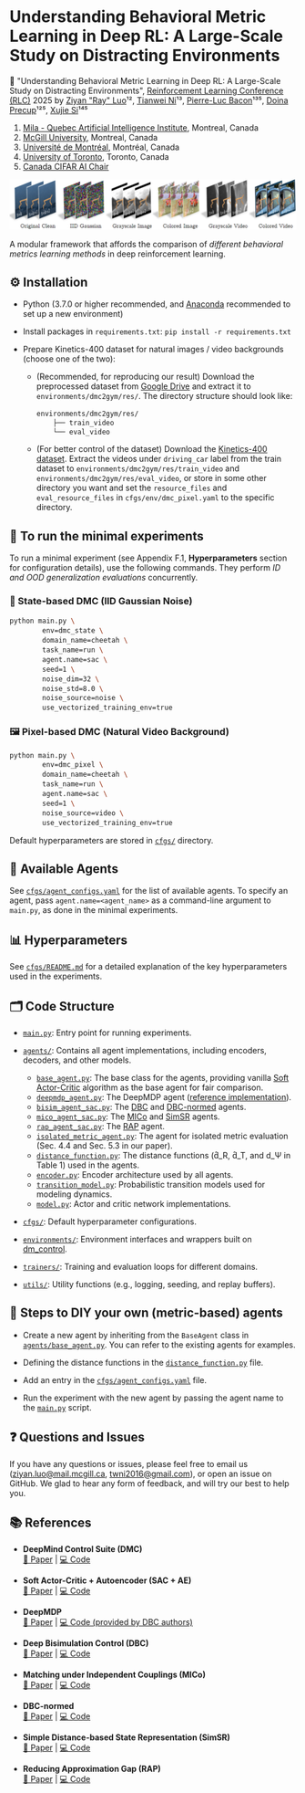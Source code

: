 # Understanding Behavioral Metric Learning in Deep RL: A Large-Scale Study on Distracting Environments

📄 "Understanding Behavioral Metric Learning in Deep RL: A Large-Scale Study on Distracting Environments", [Reinforcement Learning Conference (RLC)](https://rl-conference.cc/) 2025
by [Ziyan "Ray" Luo](https://zyluo.netlify.app/)¹², [Tianwei Ni](https://twni2016.github.io/)¹³, [Pierre-Luc Bacon](https://pierrelucbacon.com/)¹³⁵, [Doina Precup](https://mila.quebec/en/directory/doina-precup)¹²⁵, [Xujie Si](https://www.cs.toronto.edu/~six/)¹⁴⁵

1. [Mila - Quebec Artificial Intelligence Institute](https://mila.quebec/), Montreal, Canada
2. [McGill University](https://www.mcgill.ca/), Montreal, Canada
3. [Université de Montréal](https://www.umontreal.ca/), Montréal, Canada
4. [University of Toronto](https://www.utoronto.ca/), Toronto, Canada
5. [Canada CIFAR AI Chair](https://www.cifar.ca/)


<p align="center">
  <img src="environments/noise_illustration.png" alt="Examples of background noise settings in pixel-based domains." width="800"/>
</p>

A modular framework that affords the comparison of *different behavioral metrics learning methods* in deep reinforcement learning.


## ⚙️ Installation
- Python (3.7.0 or higher recommended, and [Anaconda](https://www.anaconda.com/) recommended to set up a new environment)

- Install packages in `requirements.txt`: `pip install -r requirements.txt`

- Prepare Kinetics-400 dataset for natural images / video backgrounds (choose one of the two): 
    - (Recommended, for reproducing our result) Download the preprocessed dataset from [Google Drive](https://drive.google.com/file/d/1dkrB_2RWztCrEp_0A4UiEYtkqILgo5Hv/view?usp=sharing) and extract it to `environments/dmc2gym/res/`. The directory structure should look like:
        ```
        environments/dmc2gym/res/
            ├── train_video
            └── eval_video
        ```

    - (For better control of the dataset) Download the [Kinetics-400 dataset](https://github.com/Showmax/kinetics-downloader). Extract the videos under `driving_car` label from the train dataset to `environments/dmc2gym/res/train_video` and `environments/dmc2gym/res/eval_video`, or store in some other directory you want and set the `resource_files` and `eval_resource_files` in `cfgs/env/dmc_pixel.yaml` to the specific directory.

## 🚀 To run the minimal experiments

To run a minimal experiment (see Appendix F.1, **Hyperparameters** section for configuration details), use the following commands. They perform *ID and OOD generalization evaluations* concurrently.

### 🧪 State-based DMC (IID Gaussian Noise)

```bash
python main.py \
        env=dmc_state \
        domain_name=cheetah \
        task_name=run \
        agent.name=sac \
        seed=1 \
        noise_dim=32 \
        noise_std=8.0 \
        noise_source=noise \
        use_vectorized_training_env=true
```

### 🖼️ Pixel-based DMC (Natural Video Background)

```bash
python main.py \
        env=dmc_pixel \
        domain_name=cheetah \
        task_name=run \
        agent.name=sac \
        seed=1 \
        noise_source=video \
        use_vectorized_training_env=true
```

Default hyperparameters are stored in [`cfgs/`](https://github.com/Rayluo-mila/understanding-metric-learning/tree/main/cfgs) directory.


## 🧠 Available Agents

See [`cfgs/agent_configs.yaml`](https://github.com/Rayluo-mila/understanding-metric-learning/blob/main/cfgs/agent_configs.yaml) for the list of available agents. To specify an agent, pass `agent.name=<agent_name>` as a command-line argument to `main.py`, as done in the minimal experiments.

## 📊 Hyperparameters

See [`cfgs/README.md`](https://github.com/Rayluo-mila/understanding-metric-learning/blob/main/cfgs/README.md) for a detailed explanation of the key hyperparameters used in the experiments.

## 🗂️ Code Structure

- [`main.py`](https://github.com/Rayluo-mila/understanding-metric-learning/blob/main/main.py): Entry point for running experiments.

- [`agents/`](https://github.com/Rayluo-mila/understanding-metric-learning/tree/main/agents): Contains all agent implementations, including encoders, decoders, and other models.
    - [`base_agent.py`](https://github.com/Rayluo-mila/understanding-metric-learning/blob/main/agents/base_agent.py): The base class for the agents, providing vanilla [Soft Actor-Critic](https://github.com/haarnoja/sac) algorithm as the base agent for fair comparison.
    - [`deepmdp_agent.py`](https://github.com/Rayluo-mila/understanding-metric-learning/blob/main/agents/deepmdp_agent.py): The DeepMDP agent ([reference implementation](https://github.com/facebookresearch/deep_bisim4control/blob/main/agent/deepmdp_agent.py)).
    - [`bisim_agent_sac.py`](https://github.com/Rayluo-mila/understanding-metric-learning/blob/main/agents/bisim_agent_sac.py): The [DBC](https://github.com/google-deepmind/dm_control) and [DBC-normed](https://github.com/metekemertas/RobustBisimulation) agents.
    - [`mico_agent_sac.py`](https://github.com/Rayluo-mila/understanding-metric-learning/blob/main/agents/mico_agent_sac.py): The [MICo](https://github.com/google-research/google-research/blob/bb19948d367f3337c16176232e86069bf36b0bf5/mico) and [SimSR](https://github.com/bit1029public/SimSR) agents.
    - [`rap_agent_sac.py`](https://github.com/Rayluo-mila/understanding-metric-learning/blob/main/agents/rap_agent_sac.py): The [RAP](https://github.com/jianda-chen/RAP_distance) agent.
    - [`isolated_metric_agent.py`](https://github.com/Rayluo-mila/understanding-metric-learning/blob/main/agents/isolated_metric_agent.py): The agent for isolated metric evaluation (Sec. 4.4 and Sec. 5.3 in our paper).
    - [`distance_function.py`](https://github.com/Rayluo-mila/understanding-metric-learning/blob/main/agents/distance_function.py): The distance functions (d̂_R, d̂_T, and d_Ψ in Table 1) used in the agents.
    - [`encoder.py`](https://github.com/Rayluo-mila/understanding-metric-learning/blob/main/agents/encoder.py): Encoder architecture used by all agents.
    - [`transition_model.py`](https://github.com/Rayluo-mila/understanding-metric-learning/blob/main/agents/transition_model.py): Probabilistic transition models used for modeling dynamics.
    - [`model.py`](https://github.com/Rayluo-mila/understanding-metric-learning/blob/main/agents/model.py): Actor and critic network implementations.

- [`cfgs/`](https://github.com/Rayluo-mila/understanding-metric-learning/tree/main/cfgs): Default hyperparameter configurations.

- [`environments/`](https://github.com/Rayluo-mila/understanding-metric-learning/tree/main/environments): Environment interfaces and wrappers built on [dm_control](https://github.com/google-deepmind/dm_control).

- [`trainers/`](https://github.com/Rayluo-mila/understanding-metric-learning/tree/main/trainers): Training and evaluation loops for different domains.

- [`utils/`](https://github.com/Rayluo-mila/understanding-metric-learning/tree/main/utils): Utility functions (e.g., logging, seeding, and replay buffers).


## 🔧 Steps to DIY your own (metric-based) agents

- Create a new agent by inheriting from the `BaseAgent` class in [`agents/base_agent.py`](https://github.com/Rayluo-mila/understanding-metric-learning/blob/main/agents/base_agent.py). You can refer to the existing agents for examples.

- Defining the distance functions in the [`distance_function.py`](https://github.com/Rayluo-mila/understanding-metric-learning/blob/main/agents/distance_function.py) file.

- Add an entry in the [`cfgs/agent_configs.yaml`](https://github.com/Rayluo-mila/understanding-metric-learning/blob/main/cfgs/agent_configs.yaml) file.

- Run the experiment with the new agent by passing the agent name to the [`main.py`](https://github.com/Rayluo-mila/understanding-metric-learning/blob/main/main.py) script.


## ❓ Questions and Issues
If you have any questions or issues, please feel free to email us (ziyan.luo@mail.mcgill.ca, twni2016@gmail.com), or open an issue on GitHub. We glad to hear any form of feedback, and will try our best to help you.


## 📚 References

- **DeepMind Control Suite (DMC)**  
  [📄 Paper](https://arxiv.org/abs/1801.00690) | [💻 Code](https://github.com/google-deepmind/dm_control)

- **Soft Actor-Critic + Autoencoder (SAC + AE)**  
  [📄 Paper](https://arxiv.org/abs/1910.01741) | [💻 Code](https://github.com/denisyarats/pytorch_sac_ae)

- **DeepMDP**  
  [📄 Paper](https://proceedings.mlr.press/v97/gelada19a.html) | [💻 Code (provided by DBC authors)](https://github.com/facebookresearch/deep_bisim4control/blob/main/agent/deepmdp_agent.py)

- **Deep Bisimulation Control (DBC)**  
  [📄 Paper](https://arxiv.org/abs/2006.10742) | [💻 Code](https://github.com/facebookresearch/deep_bisim4control)

- **Matching under Independent Couplings (MICo)**  
  [📄 Paper](https://proceedings.neurips.cc/paper_files/paper/2021/hash/fd06b8ea02fe5b1c2496fe1700e9d16c-Abstract.html) | [💻 Code](https://github.com/google-research/google-research/blob/bb19948d367f3337c16176232e86069bf36b0bf5/mico)

- **DBC-normed**  
  [📄 Paper](https://arxiv.org/abs/2110.14096) | [💻 Code](https://github.com/metekemertas/RobustBisimulation)

- **Simple Distance-based State Representation (SimSR)**  
  [📄 Paper](https://arxiv.org/abs/2112.15303) | [💻 Code](https://github.com/bit1029public/SimSR)

- **Reducing Approximation Gap (RAP)**  
  [📄 Paper](https://proceedings.neurips.cc/paper_files/paper/2022/hash/eda9523faa5e7191aee1c2eaff669716-Abstract-Conference.html) | [💻 Code](https://github.com/jianda-chen/RAP_distance)




